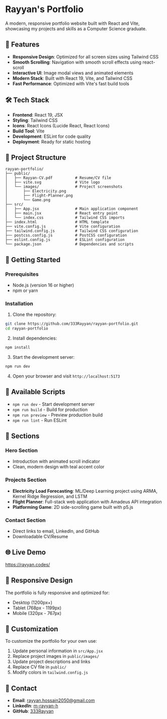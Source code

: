 # Rayyan's Portfolio

A modern, responsive portfolio website built with React and Vite, showcasing my projects and skills as a Computer Science graduate.

## 🚀 Features

- **Responsive Design**: Optimized for all screen sizes using Tailwind CSS
- **Smooth Scrolling**: Navigation with smooth scroll effects using react-scroll
- **Interactive UI**: Image modal views and animated elements
- **Modern Stack**: Built with React 19, Vite, and Tailwind CSS
- **Fast Performance**: Optimized with Vite's fast build tools

## 🛠️ Tech Stack

- **Frontend**: React 19, JSX
- **Styling**: Tailwind CSS
- **Icons**: React Icons (Lucide React, React Icons)
- **Build Tool**: Vite
- **Development**: ESLint for code quality
- **Deployment**: Ready for static hosting

## 📁 Project Structure

```
rayyan-portfolio/
├── public/
│   ├── Rayyan-CV.pdf          # Resume/CV file
│   ├── vite.svg               # Vite logo
│   └── images/                # Project screenshots
│       ├── Electricity.png
│       ├── Flight-Planner.png
│       └── Game.png
├── src/
│   ├── App.jsx                # Main application component
│   ├── main.jsx               # React entry point
│   └── index.css              # Tailwind CSS imports
├── index.html                 # HTML template
├── vite.config.js             # Vite configuration
├── tailwind.config.js         # Tailwind CSS configuration
├── postcss.config.js          # PostCSS configuration
├── eslint.config.js           # ESLint configuration
└── package.json               # Dependencies and scripts
```

## 🚀 Getting Started

### Prerequisites

- Node.js (version 16 or higher)
- npm or yarn

### Installation

1. Clone the repository:
```bash
git clone https://github.com/333Rayyan/rayyan-portfolio.git
cd rayyan-portfolio
```

2. Install dependencies:
```bash
npm install
```

3. Start the development server:
```bash
npm run dev
```

4. Open your browser and visit `http://localhost:5173`

## 📜 Available Scripts

- `npm run dev` - Start development server
- `npm run build` - Build for production
- `npm run preview` - Preview production build
- `npm run lint` - Run ESLint

## 🎨 Sections

### Hero Section
- Introduction with animated scroll indicator
- Clean, modern design with teal accent color

### Projects Section
- **Electricity Load Forecasting**: ML/Deep Learning project using ARMA, Kernel Ridge Regression, and LSTM
- **Flight Planner**: Full-stack web application with Amadeus API integration
- **Platforming Game**: 2D side-scrolling game built with p5.js

### Contact Section
- Direct links to email, LinkedIn, and GitHub
- Downloadable CV/Resume

## 🌐 Live Demo

https://rayyan.codes/

## 📱 Responsive Design

The portfolio is fully responsive and optimized for:
- Desktop (1200px+)
- Tablet (768px - 1199px)
- Mobile (320px - 767px)

## 🔧 Customization

To customize the portfolio for your own use:

1. Update personal information in `src/App.jsx`
2. Replace project images in `public/images/`
3. Update project descriptions and links
4. Replace CV file in `public/`
5. Modify colors in `tailwind.config.js`


## 🤝 Contact

- **Email**: rayyan.hossain2050@gmail.com
- **LinkedIn**: [m-rayyan-h](https://www.linkedin.com/in/m-rayyan-h/)
- **GitHub**: [333Rayyan](https://github.com/333Rayyan)

